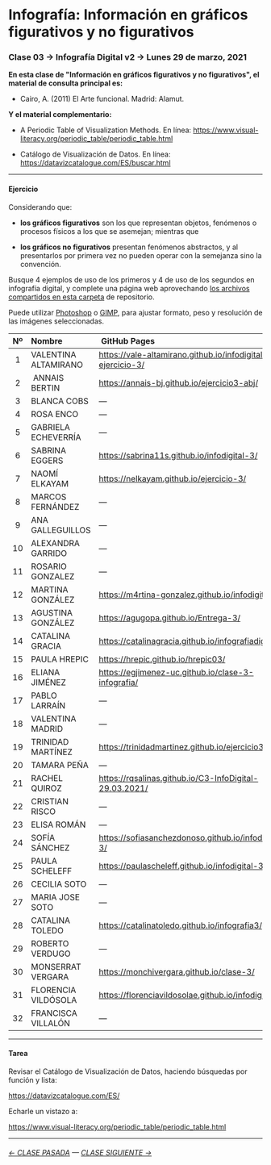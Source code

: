 # Infografía: Información en gráficos figurativos y no figurativos

### Clase 03 → Infografía Digital v2 → Lunes 29 de marzo, 2021 

**En esta clase de "Información en gráficos figurativos y no figurativos", el material de consulta principal es:**

- Cairo, A. (2011) El Arte funcional. Madrid: Alamut.

**Y el material complementario:**

- A Periodic Table of Visualization Methods. En línea: https://www.visual-literacy.org/periodic_table/periodic_table.html

- Catálogo de Visualización de Datos. En línea: https://datavizcatalogue.com/ES/buscar.html

- - - - - - - - - - - - - 

#### Ejercicio

Considerando que:

- **los gráficos figurativos** son los que representan objetos, fenómenos o procesos físicos a los que se asemejan; mientras que

- **los gráficos no figurativos** presentan fenómenos abstractos, y al presentarlos por primera vez no pueden operar con la semejanza sino la convención.

Busque 4 ejemplos de uso de los primeros y 4 de uso de los segundos en infografía digital, y complete una página web aprovechando [los archivos compartidos en esta carpeta](https://profesorfaco.github.io/dno075-2021-1/clase-03/) de repositorio.

Puede utilizar [Photoshop](https://www.adobe.com/la/products/photoshop.html) o [GIMP](https://www.gimp.org/), para ajustar formato, peso y resolución de las imágenes seleccionadas.

| Nº   | Nombre | GitHub Pages |
|:-----:|:-----|:-------------|
| 1  | VALENTINA ALTAMIRANO | https://vale-altamirano.github.io/infodigital-ejercicio-3/ |
| 2  | ANNAIS BERTIN | https://annais-bj.github.io/ejercicio3-abj/ |
| 3  | BLANCA COBS | — |
| 4	 | ROSA ENCO | — |
| 5	 | GABRIELA ECHEVERRÍA | — |
| 6	 | SABRINA EGGERS | https://sabrina11s.github.io/infodigital-3/ |
| 7	 | NAOMÍ ELKAYAM | https://nelkayam.github.io/ejercicio-3/ |
| 8	 | MARCOS FERNÁNDEZ | — |
| 9	 |  ANA GALLEGUILLOS | — |
| 10 |	ALEXANDRA GARRIDO | — |
| 11 |	ROSARIO GONZALEZ | — |
| 12 |	MARTINA GONZÁLEZ | https://m4rtina-gonzalez.github.io/infodigital-3 |
| 13 |	AGUSTINA GONZÁLEZ | https://agugopa.github.io/Entrega-3/ |
| 14 |	CATALINA GRACIA | https://catalinagracia.github.io/infografiadigital3/ |
| 15 |	PAULA HREPIC | https://hrepic.github.io/hrepic03/ |
| 16 |	ELIANA JIMÉNEZ | https://egjimenez-uc.github.io/clase-3-infografia/ |
| 17 |	PABLO LARRAÍN | — |
| 18 |	VALENTINA MADRID | — |
| 19 |	TRINIDAD MARTÍNEZ | https://trinidadmartinez.github.io/ejercicio3/ |
| 20 |	TAMARA PEÑA | — |
| 21 |	RACHEL QUIROZ | https://rqsalinas.github.io/C3-InfoDigital-29.03.2021/ |
| 22 |	CRISTIAN RISCO | — |
| 23 |	ELISA ROMÁN | — |
| 24 |	SOFÍA SÁNCHEZ | https://sofiasanchezdonoso.github.io/infodigital-3/ |
| 25 |	PAULA SCHELEFF | https://paulascheleff.github.io/infodigital-3/ |
| 26 |	CECILIA SOTO | — |
| 27 |	MARIA JOSE SOTO | — |
| 28 |	CATALINA TOLEDO | https://catalinatoledo.github.io/infografia3/ |
| 29 |	ROBERTO VERDUGO | — |
| 30 |	MONSERRAT VERGARA | https://monchivergara.github.io/clase-3/ |
| 31 |	FLORENCIA VILDÓSOLA | https://florenciavildosolae.github.io/infodigital3/ |
| 32 |	FRANCISCA VILLALÓN | — |

- - - - - - - 

#### Tarea

Revisar el Catálogo de Visualización de Datos, haciendo búsquedas por función y lista:

https://datavizcatalogue.com/ES/

Echarle un vistazo a:

https://www.visual-literacy.org/periodic_table/periodic_table.html


- - - - - - - 

###### [← CLASE PASADA](https://github.com/profesorfaco/dno075-2021-1/tree/main/clase-02) — [CLASE SIGUIENTE →](https://github.com/profesorfaco/dno075-2021-1/tree/main/clase-04) 
